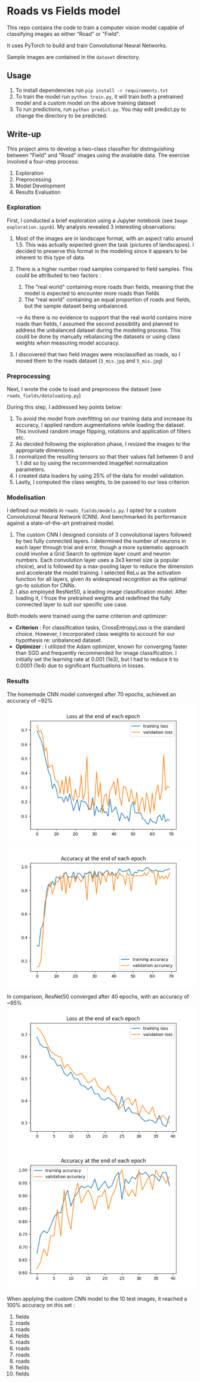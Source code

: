 # Roads vs Fields model

This repo contains the code to train a computer vision model capable of classifying images as either "Road" or "Field".


It uses PyTorch to build and train Convolutional Neural Networks.

Sample images are contained in the `dataset` directory.


## Usage
1. To install dependencies run `pip install -r requirements.txt`
2. To train the model run ``python train.py``, it will train both a pretrained model and a custom model on the above training dataset
3. To run predictions, run ``python predict.py``. You may edit predict.py to change the directory to be predicted.


## Write-up

This project aims to develop a two-class classifier for distinguishing between "Field" and "Road" images using the available data. The exercise involved a four-step process:
1. Exploration
2. Preprocessing
3. Model Development
4. Results Evaluation



### Exploration

First, I conducted a brief exploration using a Jupyter notebook (see `Image exploration.ipynb`).
My analysis revealed 3 interesting observations:
1. Most of the images are in landscape format, with an aspect ratio around 1.5. This was actually expected given the task (pictures of landscapes).
I decided to preserve this format in the modeling since it appears to be inherent to this type of data.
2. There is a higher number road samples compared to field samples. This could be attributed to two factors :
   1. The "real world" containing more roads than fields, meaning that the model is expected to encounter more roads than fields
   2. The "real world" containing an equal proportion of roads and fields, but the sample dataset being unbalanced.
   
   --> As there is no evidence to support that the real world contains more roads than fields, I assumed the second possibility and planned to address the unbalanced dataset during the modeling process.
   This could be done by manually rebalancing the datasets or using class weights when measuring model accuracy.
3. I discovered that two field images were misclassified as roads, so I moved them to the roads dataset (`3_mis.jpg` and `5_mis.jpg`)


### Preprocessing

Next, I wrote the code to load and preprocess the dataset (see ``roads_fields/dataloading.py``)

During this step, I addressed key points below:
1. To avoid the model from overfitting on our training data and increase its accuracy, I applied random augmentations while loading the dataset. This involved random image flipping, rotations and application of filters etc.
2. As decided following the exploration phase, I resized the images to the appropriate dimensions
3. I normalized the resulting tensors so that their values fall between 0 and 1. I did so by using the recommended ImageNet normalization parameters.
4. I created data loaders by using 25% of the data for model validation. 
5. Lastly, I computed the class weights, to be passed to our loss criterion


### Modelisation

I defined our models in ``roads_fields/models.py``. I opted for a custom Convolutional Neural Network (CNN). And benchmarked its performance against a state-of-the-art pretrained model.
1. The custom CNN I designed consists of 3 convolutional layers followed by two fully connected layers. I determined the number of neurons in each layer through trial and error, though a more systematic approach could involve a Grid Search to optimize layer count and neuron numbers. Each convolution layer uses a 3x3 kernel size (a popular choice), and is followed by a max-pooling layer to reduce the dimension and accelerate the model training.
I selected ReLu as the activation function for all layers, given its widespread recognition as the optimal go-to solution for CNNs.
2. I also employed ResNet50, a leading image classification model. After loading it, I froze the pretrained weights and redefined the fully connected layer to suit our specific use case.


Both models were trained using the same criterion and optimizer:
- __Criterion__ : For classification tasks, CrossEntropyLoss is the standard choice. However, I incorporated 
class weights to account for our hypothesis re: unbalanced dataset.
- __Optimizer__ : I utilized the Adam optimizer, known for converging faster than SGD and frequently recommended 
for image classification. I initially set the learning rate at 0.001 (1e3), but I had to reduce it to 0.0001 (1e4) due to significant fluctuations in losses.


### Results

The homemade CNN model converged after 70 epochs, achieved an accuracy of ~92%
![MyCNN Loss](./roads_fields/output/MyCNN/losses.png)
![MyCNN Accuracy](./roads_fields/output/MyCNN/accuracies.png)

In comparison, ResNet50 converged after 40 epochs, with an accuracy of ~95%
![MyCNN Loss](./roads_fields/output/ResNet50/losses.png)
![MyCNN Accuracy](./roads_fields/output/ResNet50/accuracies.png)

When applying the custom CNN model to the 10 test images, it reached a 100% accuracy on this set :
1. fields
2. roads
3. roads
4. fields
5. roads
6. roads
7. roads
8. roads
9. fields
10. fields